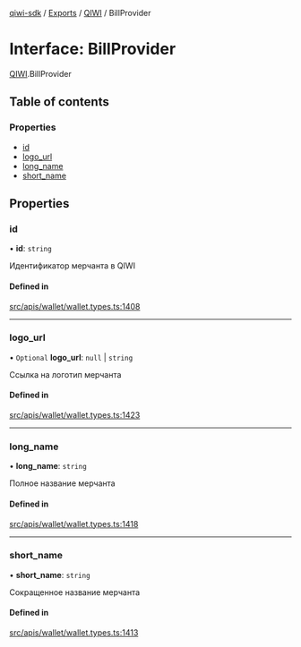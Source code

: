 [qiwi-sdk](../README.md) / [Exports](../modules.md) / [QIWI](../modules/QIWI.md) / BillProvider

# Interface: BillProvider

[QIWI](../modules/QIWI.md).BillProvider

## Table of contents

### Properties

- [id](QIWI.BillProvider.md#id)
- [logo\_url](QIWI.BillProvider.md#logo_url)
- [long\_name](QIWI.BillProvider.md#long_name)
- [short\_name](QIWI.BillProvider.md#short_name)

## Properties

### id

• **id**: `string`

Идентификатор мерчанта в QIWI

#### Defined in

[src/apis/wallet/wallet.types.ts:1408](https://github.com/AlexXanderGrib/node-qiwi-sdk/blob/0b4e701/src/apis/wallet/wallet.types.ts#L1408)

___

### logo\_url

• `Optional` **logo\_url**: ``null`` \| `string`

Ссылка на логотип мерчанта

#### Defined in

[src/apis/wallet/wallet.types.ts:1423](https://github.com/AlexXanderGrib/node-qiwi-sdk/blob/0b4e701/src/apis/wallet/wallet.types.ts#L1423)

___

### long\_name

• **long\_name**: `string`

Полное название мерчанта

#### Defined in

[src/apis/wallet/wallet.types.ts:1418](https://github.com/AlexXanderGrib/node-qiwi-sdk/blob/0b4e701/src/apis/wallet/wallet.types.ts#L1418)

___

### short\_name

• **short\_name**: `string`

Сокращенное название мерчанта

#### Defined in

[src/apis/wallet/wallet.types.ts:1413](https://github.com/AlexXanderGrib/node-qiwi-sdk/blob/0b4e701/src/apis/wallet/wallet.types.ts#L1413)
